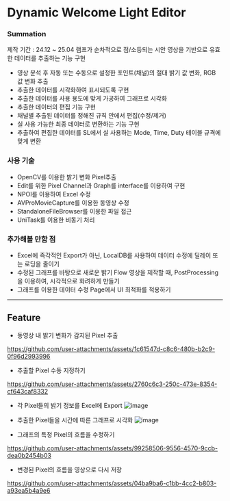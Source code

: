 # Dynamic Welcome Light Editor
### Summation
제작 기간 : 24.12 ~ 25.04
램프가 순차적으로 점/소등되는 시안 영상을 기반으로 유효한 데이터를 추출하는 기능 구현

- 영상 분석 후 자동 또는 수동으로 설정한 포인트(채널)의 절대 밝기 값 변화, RGB 값 변화 추출
- 추출한 데이터를 시각화하여 표시되도록 구현
- 추출한 데이터를 사용 용도에 맞게 가공하여 그래프로 시각화
- 추출한 데이터의 편집 기능 구현
- 채널별 추출된 데이터를 정해진 규칙 안에서 편집(수정/제거)
- 실 사용 가능한 최종 데이터로 변환하는 기능 구현
- 추출하여 편집한 데이터를 SL에서 실 사용하는 Mode, Time, Duty 테이블 규격에 맞게 변환

### 사용 기술 
- OpenCV를 이용한 밝기 변화 Pixel추출
- Edit를 위한 Pixel Channel과 Graph를 interface를 이용하여 구현
- NPOI를 이용하여 Excel 수정
- AVProMovieCapture를 이용한 동영상 수정
- StandaloneFileBrowser를 이용한 파일 접근
- UniTask를 이용한 비동기 처리

### 추가해볼 만함 점
- Excel에 즉각적인 Export가 아닌, LocalDB를 사용하여 데이터 수정에 딜레이 또는 로딩을 줄이기
- 수정된 그래프를 바탕으로 새로운 밝기 Flow 영상을 제작할 때, PostProcessing을 이용하여, 시각적으로 화려하게 만들기
- 그래프를 이용한 데이터 수정 Page에서 UI 최적화를 적용하기

---
## Feature 

- 동영상 내 밝기 변화가 감지된 Pixel 추출

https://github.com/user-attachments/assets/1c61547d-c8c6-480b-b2c9-0f96d2993996

-  추출할 Pixel 수동 지정하기
  
https://github.com/user-attachments/assets/2760c6c3-250c-473e-8354-cf643caf8332

- 각 Pixel들의 밝기 정보를 Excel에 Export
  ![image](https://github.com/user-attachments/assets/2ab3edef-8219-4fb8-bc6b-09a5f80a1dc3)

- 추출한 Pixel들을 시간에 따른 그래프로 시각화
  ![image](https://github.com/user-attachments/assets/d6fac28b-df95-46b9-b17a-112b8be6a438)

- 그래프의 특정 Pixel의 흐름을 수정하기
  
https://github.com/user-attachments/assets/99258506-9556-4570-9ccb-dea0b2454b03

- 변경된 Pixel의 흐름을 영상으로 다시 저장
  
https://github.com/user-attachments/assets/04ba9ba6-c1bb-4cc2-b803-a93ea5b4a9e6

